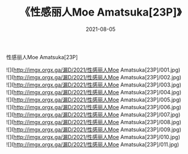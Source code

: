 ﻿---
layout: post
title:  《性感丽人Moe Amatsuka[23P]》
date:   2021-08-05
img: http://imgx.orgx.ga/漏D/2021/性感丽人Moe Amatsuka[23P]/000.jpg
categories: [美女, 清纯, 唯美]
---

性感丽人Moe Amatsuka[23P]

  ![](http://imgx.orgx.ga/漏D/2021/性感丽人Moe Amatsuka[23P]/001.jpg) <br> ![](http://imgx.orgx.ga/漏D/2021/性感丽人Moe Amatsuka[23P]/002.jpg) <br> ![](http://imgx.orgx.ga/漏D/2021/性感丽人Moe Amatsuka[23P]/003.jpg) <br> ![](http://imgx.orgx.ga/漏D/2021/性感丽人Moe Amatsuka[23P]/004.jpg) <br> ![](http://imgx.orgx.ga/漏D/2021/性感丽人Moe Amatsuka[23P]/005.jpg) <br> ![](http://imgx.orgx.ga/漏D/2021/性感丽人Moe Amatsuka[23P]/006.jpg) <br> ![](http://imgx.orgx.ga/漏D/2021/性感丽人Moe Amatsuka[23P]/007.jpg) <br> ![](http://imgx.orgx.ga/漏D/2021/性感丽人Moe Amatsuka[23P]/008.jpg) <br> ![](http://imgx.orgx.ga/漏D/2021/性感丽人Moe Amatsuka[23P]/009.jpg) <br> ![](http://imgx.orgx.ga/漏D/2021/性感丽人Moe Amatsuka[23P]/010.jpg) <br> ![](http://imgx.orgx.ga/漏D/2021/性感丽人Moe Amatsuka[23P]/011.jpg) <br>